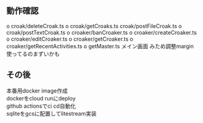 
## 動作確認
o croak/deleteCroak.ts
o croak/getCroaks.ts
  croak/postFileCroak.ts
o croak/postTextCroak.ts
o croaker/banCroaker.ts
o croaker/createCroaker.ts
o croaker/editCroaker.ts
o croaker/getCroaker.ts
o croaker/getRecentActivities.ts
o getMaster.ts
  メイン画面
  みため調整margin使ってるのまずいかも

## その後
  本番用docker image作成  
  dockerをcloud runにdeploy  
  github actionsでci cd自動化  
  sqliteをgcsに配置してlitestream実装  


